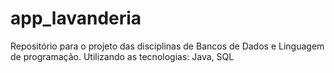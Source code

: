 # app_lavanderia
Repositório para o projeto das disciplinas de Bancos de Dados e Linguagem de programação.
Utilizando as tecnologias: Java, SQL
